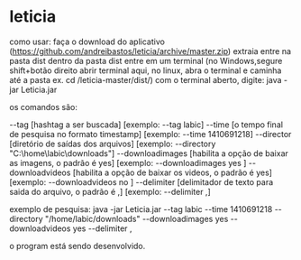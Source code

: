 leticia
=======
como usar:
		faça o download do aplicativo (https://github.com/andreibastos/leticia/archive/master.zip)
		extraia
		entre na pasta dist
		dentro da pasta dist entre em um terminal (no Windows,segure shift+botão direito abrir terminal aqui, no linux, abra o terminal e caminha até a pasta ex. cd /leticia-master/dist/)
		com o terminal aberto, digite: java -jar Leticia.jar <comandos>	
		
os comandos são:

--tag [hashtag a ser buscada] [exemplo: --tag labic]
--time [o tempo final de pesquisa no formato timestamp] [exemplo: --time 1410691218]
--director [diretório de saídas dos arquivos] [exemplo: --directory "C:\\home\\labic\\downloads"]
--downloadimages [habilita a opção de baixar as imagens, o padrão é yes] [exemplo: --downloadimages yes ]
--downloadvideos [habilita a opção de baixar os videos, o padrão é yes] [exemplo: --downloadvideos no ]
--delimiter [delimitador de texto para saida do arquivo, o padrão é ,] [exemplo: --delimiter ,]

exemplo de pesquisa:
java -jar Leticia.jar --tag labic  --time 1410691218  --directory "/home/labic/downloads" --downloadimages yes --downloadvideos yes  --delimiter ,

o program está sendo desenvolvido.
